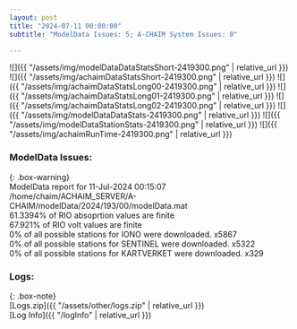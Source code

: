 ```yaml
---
layout: post
title: "2024-07-11 00:00:00"
subtitle: "ModelData Issues: 5; A-CHAIM System Issues: 0"

---
```


![]({{ "/assets/img/modelDataDataStatsShort-2419300.png" | relative_url }})
![]({{ "/assets/img/achaimDataStatsShort-2419300.png" | relative_url }})
![]({{ "/assets/img/achaimDataStatsLong00-2419300.png" | relative_url }})
![]({{ "/assets/img/achaimDataStatsLong01-2419300.png" | relative_url }})
![]({{ "/assets/img/achaimDataStatsLong02-2419300.png" | relative_url }})
![]({{ "/assets/img/modelDataDataStats-2419300.png" | relative_url }})
![]({{ "/assets/img/modelDataStationStats-2419300.png" | relative_url }})
![]({{ "/assets/img/achaimRunTime-2419300.png" | relative_url }})


### ModelData Issues:  
  
{: .box-warning}  
 ModelData report for 11-Jul-2024 00:15:07   
 /home/chaim/ACHAIM_SERVER/A-CHAIM/modelData/2024/193/00/modelData.mat   
 61.3394% of RIO absoprtion values are finite   
 67.921% of RIO volt values are finite   
 0% of all possible stations for IONO were downloaded. x5867   
 0% of all possible stations for SENTINEL were downloaded. x5322   
 0% of all possible stations for KARTVERKET were downloaded. x329   
  


### Logs:  
  
{: .box-note}  
[Logs.zip]({{ "/assets/other/logs.zip" | relative_url }})  
[Log Info]({{ "/logInfo" | relative_url }})  
